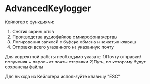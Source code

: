 # AdvancedKeylogger
Кейлогер с функциями:
1) Снятия скриншотов
2) Производства аудиофайлов с микрофона жертвы
3) Логирования записей с буфера обмена и нажатых клавиш
4) Отправки всего указанного на указанную почту

Для корректной работы необходимо указать:
  1)Почту отправки/получения + пароль от почты отправки
  2)Путь, по которому будут сохранены файлы
  
Для выхода из Кейлогера используйте клавишу "ESC"

